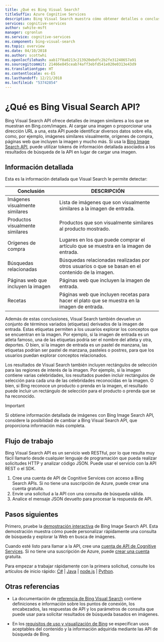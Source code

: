 ```yaml
---
title: ¿Qué es Bing Visual Search?
titleSuffix: Azure Cognitive Services
description: Bing Visual Search muestra cómo obtener detalles o conclusiones sobre una imagen, como imágenes similares u orígenes de compras.
services: cognitive-services
author: swhite-msft
manager: cgronlun
ms.service: cognitive-services
ms.component: bing-visual-search
ms.topic: overview
ms.date: 04/10/2018
ms.author: scottwhi
ms.openlocfilehash: aab17f8a0213c213920ebdfc2b2fe31248657a91
ms.sourcegitcommit: 21466e845ceab74aff3ebfd541e020e0313e43d9
ms.translationtype: HT
ms.contentlocale: es-ES
ms.lasthandoff: 12/21/2018
ms.locfileid: "53742854"
---
```

# <a name="what-is-the-bing-visual-search-api"></a>¿Qué es Bing Visual Search API?

Bing Visual Search API ofrece detalles de imagen similares a los que se muestran en Bing.com/images. Al cargar una imagen o proporcionar una dirección URL a una, esta API puede identificar diversos datos sobre ella, como, por ejemplo, imágenes similares visualmente, orígenes de compra, páginas web que incluyen la imagen y mucho más. Si usa la [Bing Image Search API](../bing-image-search/overview.md), puede utilizar tokens de información detallada asociados a los resultados de búsqueda de la API en lugar de cargar una imagen.

## <a name="insights"></a>Información detallada

Esta es la información detallada que Visual Search le permite detectar:

| Conclusión                              | DESCRIPCIÓN |
|--------------------------------------|-------------|
| Imágenes visualmente similares              | Lista de imágenes que son visualmente similares a la imagen de entrada. |
| Productos visualmente similares            | Productos que son visualmente similares al producto mostrado.            |
| Orígenes de compra                     | Lugares en los que puede comprar el artículo que se muestra en la imagen de entrada.            |
| Búsquedas relacionadas                     | Búsquedas relacionadas realizadas por otros usuarios o que se basan en el contenido de la imagen.            |
| Páginas web que incluyen la imagen     | Páginas web que incluyen la imagen de entrada.            |
| Recetas                              | Páginas web que incluyen recetas para hacer el plato que se muestra en la imagen de entrada.            |

Además de estas conclusiones, Visual Search también devuelve un conjunto de términos variados (etiquetas) derivados de la imagen de entrada. Estas etiquetas permiten a los usuarios explorar los conceptos que se encuentran en la imagen. Por ejemplo, si la imagen de entrada es un atleta famoso, una de las etiquetas podría ser el nombre del atleta y otra, deportes. O bien, si la imagen de entrada es un pastel de manzana, las etiquetas podrían ser pastel de manzana, pasteles o postres, para que los usuarios puedan explorar conceptos relacionados.

Los resultados de Visual Search también incluyen rectángulos de selección para las regiones de interés de la imagen. Por ejemplo, si la imagen contiene varias celebridades, los resultados pueden incluir rectángulos de selección para cada una de las celebridades reconocidas en la imagen. O bien, si Bing reconoce un producto o prenda en la imagen, el resultado puede incluir un rectángulo de selección para el producto o prenda que se ha reconocido.

> [!IMPORTANT]
> Si obtiene información detallada de imágenes con Bing Image Search API, considere la posibilidad de cambiar a Bing Visual Search API, que proporciona información más completa.

## <a name="workflow"></a>Flujo de trabajo

Bing Visual Search API es un servicio web RESTful, por lo que resulta muy fácil llamarlo desde cualquier lenguaje de programación que pueda realizar solicitudes HTTP y analizar código JSON. Puede usar el servicio con la API REST o el SDK.

1. Cree una cuenta de API de Cognitive Services con acceso a Bing Search APIs. Si no tiene una suscripción de Azure, puede crear una cuenta gratuita.
2. Envíe una solicitud a la API con una consulta de búsqueda válida.
3. Analice el mensaje JSON devuelto para procesar la respuesta de API.


## <a name="next-steps"></a>Pasos siguientes

Primero, pruebe la [demostración interactiva](https://azure.microsoft.com/services/cognitive-services/bing-visual-search/) de Bing Image Search API.
Esta demostración muestra cómo puede personalizar rápidamente una consulta de búsqueda y explorar la Web en busca de imágenes.

Cuando esté listo para llamar a la API, cree una [cuenta de API de Cognitive Services](https://docs.microsoft.com/azure/cognitive-services/cognitive-services-apis-create-account). Si no tiene una suscripción de Azure, puede [crear una cuenta](https://azure.microsoft.com/try/cognitive-services/?api=bing-web-search-api) gratuita.

Para empezar a trabajar rápidamente con la primera solicitud, consulte los artículos de inicio rápido: [C#](quickstarts/csharp.md) | [Java](quickstarts/java.md) | [node.js](quickstarts/nodejs.md) | [Python](quickstarts/python.md).


## <a name="see-also"></a>Otras referencias

* La documentación de [referencia de Bing Visual Search](https://docs.microsoft.com/rest/api/cognitiveservices/bingvisualsearch/images/visualsearch) contiene definiciones e información sobre los puntos de conexión, los encabezados, las respuestas de API y los parámetros de consulta que puede usar para solicitar resultados de búsqueda basados en imágenes.

* En los [requisitos de uso y visualización de Bing](./use-and-display-requirements.md) se especifican usos aceptables del contenido y la información adquirida mediante las API de búsqueda de Bing.

